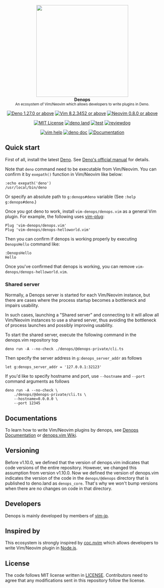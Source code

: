 <div align="center">
<img src="https://user-images.githubusercontent.com/3132889/113470275-51e30a00-948f-11eb-81bb-812986d131d5.png" width="300"><br>
<strong>Denops</strong><br>
<sup>An ecosystem of Vim/Neovim which allows developers to write plugins in Deno.</sup>

[![Deno 1.27.0 or above](https://img.shields.io/badge/Deno-Support%201.27.0-yellowgreen.svg?logo=deno)](https://github.com/denoland/deno/tree/v1.27.0)
[![Vim 8.2.3452 or above](https://img.shields.io/badge/Vim-Support%208.2.3452-yellowgreen.svg?logo=vim)](https://github.com/vim/vim/tree/v8.2.3452)
[![Neovim 0.8.0 or above](https://img.shields.io/badge/Neovim-Support%200.8.0-yellowgreen.svg?logo=neovim&logoColor=white)](https://github.com/neovim/neovim/tree/v0.8.0)

[![MIT License](https://img.shields.io/badge/license-MIT-blue.svg)](LICENSE)
[![deno land](http://img.shields.io/badge/available%20on-deno.land/x/denops__core-lightgrey.svg?logo=deno)](https://deno.land/x/denops_core)
[![test](https://github.com/vim-denops/denops.vim/actions/workflows/test.yml/badge.svg)](https://github.com/vim-denops/denops.vim/actions/workflows/test.yml)
[![reviewdog](https://github.com/vim-denops/denops.vim/actions/workflows/reviewdog.yml/badge.svg)](https://github.com/vim-denops/denops.vim/actions/workflows/reviewdog.yml)

[![vim help](https://img.shields.io/badge/vim-%3Ah%20denops-orange.svg)](doc/denops.txt)
[![deno doc](https://doc.deno.land/badge.svg)](https://doc.deno.land/https/deno.land/x/denops_core/mod.ts)
[![Documentation](https://img.shields.io/badge/denops-Documentation-yellow.svg)](https://vim-denops.github.io/denops-documentation/)

</div>

## Quick start

First of all, install the latest [Deno][deno]. See
[Deno's official manual](https://deno.land/manual/getting_started/installation)
for details.

Note that `deno` command need to be executable from Vim/Neovim. You can confirm
it by `exepath()` function in Vim/Neovim like below:

```vim
:echo exepath('deno')
/usr/local/bin/deno
```

Or specify an absolute path to `g:denops#deno` variable (See
`:help g:denops#deno`.)

Once you got deno to work, install `vim-denops/denops.vim` as a general Vim
plugin. For example, the following uses [vim-plug][vim-plug]:

```vim
Plug 'vim-denops/denops.vim'
Plug 'vim-denops/denops-helloworld.vim'
```

Then you can confirm if denops is working properly by executing `DenopsHello`
command like:

```vim
:DenopsHello
Hello
```

Once you've confirmed that denops is working, you can remove
`vim-denops/denops-helloworld.vim`.

[deno]: https://deno.land/
[vim-plug]: https://github.com/junegunn/vim-plug

### Shared server

Normally, a Denops server is started for each Vim/Neovim instance, but there are
cases where the process startup becomes a bottleneck and impairs usability.

In such cases, launching a "Shared server" and connecting to it will allow all
Vim/Neovim instances to use a shared server, thus avoiding the bottleneck of
process launches and possibly improving usability.

To start the shared server, execute the following command in the denops.vim
repository top

```
deno run -A --no-check ./denops/@denops-private/cli.ts
```

Then specify the server address in `g:denops_server_addr` as follows

```vim
let g:denops_server_addr = '127.0.0.1:32123'
```

If you'd like to specify hostname and port, use `--hostname` and `--port`
command arguments as follows

```
deno run -A --no-check \
    ./denops/@denops-private/cli.ts \
    --hostname=0.0.0.0 \
    --port 12345
```

## Documentations

To learn how to write Vim/Neovim plugins by denops, see
[Denops Documentation](https://vim-denops.github.io/denops-documentation/) or
[denops.vim Wiki](https://github.com/vim-denops/denops.vim/wiki).

## Versioning

Before v1.10.0, we defined that the version of denops.vim indicates that code
versions of the entire repository. However, we changed this assumption from
version v1.10.0. Now we defined the version of denops.vim indicates the version
of the code in the `denops/@denops` directory that is published to deno.land as
`denops_core`. That's why we won't bump versions when there are no changes on
code in that directory.

## Developers

Denops is mainly developed by members of [vim-jp][vim-jp].

## Inspired by

This ecosystem is strongly inspired by [coc.nvim][coc.nvim] which allows
developers to write Vim/Neovim plugin in [Node.js][node.js].

[coc.nvim]: https://github.com/neoclide/coc.nvim
[node.js]: https://nodejs.org/ja/
[vim-jp]: https://vim-jp.org/

## License

The code follows MIT license written in [LICENSE](./LICENSE). Contributors need
to agree that any modifications sent in this repository follow the license.

